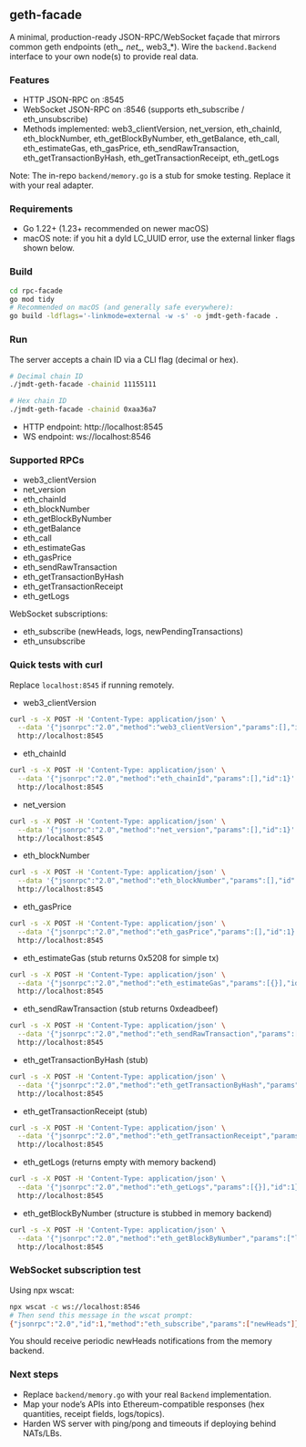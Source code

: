 ## geth-facade

A minimal, production-ready JSON-RPC/WebSocket façade that mirrors common geth endpoints (eth_*, net_*, web3_*). Wire the `backend.Backend` interface to your own node(s) to provide real data.

### Features
- HTTP JSON-RPC on :8545
- WebSocket JSON-RPC on :8546 (supports eth_subscribe / eth_unsubscribe)
- Methods implemented: web3_clientVersion, net_version, eth_chainId, eth_blockNumber, eth_getBlockByNumber, eth_getBalance, eth_call, eth_estimateGas, eth_gasPrice, eth_sendRawTransaction, eth_getTransactionByHash, eth_getTransactionReceipt, eth_getLogs

Note: The in-repo `backend/memory.go` is a stub for smoke testing. Replace it with your real adapter.

### Requirements
- Go 1.22+ (1.23+ recommended on newer macOS)
- macOS note: if you hit a dyld LC_UUID error, use the external linker flags shown below.

### Build
```bash
cd rpc-facade
go mod tidy
# Recommended on macOS (and generally safe everywhere):
go build -ldflags='-linkmode=external -w -s' -o jmdt-geth-facade .
```

### Run
The server accepts a chain ID via a CLI flag (decimal or hex).
```bash
# Decimal chain ID
./jmdt-geth-facade -chainid 11155111

# Hex chain ID
./jmdt-geth-facade -chainid 0xaa36a7
```

- HTTP endpoint: http://localhost:8545
- WS endpoint: ws://localhost:8546

### Supported RPCs
- web3_clientVersion
- net_version
- eth_chainId
- eth_blockNumber
- eth_getBlockByNumber
- eth_getBalance
- eth_call
- eth_estimateGas
- eth_gasPrice
- eth_sendRawTransaction
- eth_getTransactionByHash
- eth_getTransactionReceipt
- eth_getLogs

WebSocket subscriptions:
- eth_subscribe (newHeads, logs, newPendingTransactions)
- eth_unsubscribe

### Quick tests with curl
Replace `localhost:8545` if running remotely.

- web3_clientVersion
```bash
curl -s -X POST -H 'Content-Type: application/json' \
  --data '{"jsonrpc":"2.0","method":"web3_clientVersion","params":[],"id":1}' \
  http://localhost:8545
```

- eth_chainId
```bash
curl -s -X POST -H 'Content-Type: application/json' \
  --data '{"jsonrpc":"2.0","method":"eth_chainId","params":[],"id":1}' \
  http://localhost:8545
```

- net_version
```bash
curl -s -X POST -H 'Content-Type: application/json' \
  --data '{"jsonrpc":"2.0","method":"net_version","params":[],"id":1}' \
  http://localhost:8545
```

- eth_blockNumber
```bash
curl -s -X POST -H 'Content-Type: application/json' \
  --data '{"jsonrpc":"2.0","method":"eth_blockNumber","params":[],"id":1}' \
  http://localhost:8545
```

- eth_gasPrice
```bash
curl -s -X POST -H 'Content-Type: application/json' \
  --data '{"jsonrpc":"2.0","method":"eth_gasPrice","params":[],"id":1}' \
  http://localhost:8545
```

- eth_estimateGas (stub returns 0x5208 for simple tx)
```bash
curl -s -X POST -H 'Content-Type: application/json' \
  --data '{"jsonrpc":"2.0","method":"eth_estimateGas","params":[{}],"id":1}' \
  http://localhost:8545
```

- eth_sendRawTransaction (stub returns 0xdeadbeef)
```bash
curl -s -X POST -H 'Content-Type: application/json' \
  --data '{"jsonrpc":"2.0","method":"eth_sendRawTransaction","params":["0x01"],"id":1}' \
  http://localhost:8545
```

- eth_getTransactionByHash (stub)
```bash
curl -s -X POST -H 'Content-Type: application/json' \
  --data '{"jsonrpc":"2.0","method":"eth_getTransactionByHash","params":["0xdeadbeef"],"id":1}' \
  http://localhost:8545
```

- eth_getTransactionReceipt (stub)
```bash
curl -s -X POST -H 'Content-Type: application/json' \
  --data '{"jsonrpc":"2.0","method":"eth_getTransactionReceipt","params":["0xdeadbeef"],"id":1}' \
  http://localhost:8545
```

- eth_getLogs (returns empty with memory backend)
```bash
curl -s -X POST -H 'Content-Type: application/json' \
  --data '{"jsonrpc":"2.0","method":"eth_getLogs","params":[{}],"id":1}' \
  http://localhost:8545
```

- eth_getBlockByNumber (structure is stubbed in memory backend)
```bash
curl -s -X POST -H 'Content-Type: application/json' \
  --data '{"jsonrpc":"2.0","method":"eth_getBlockByNumber","params":["latest", false],"id":1}' \
  http://localhost:8545
```

### WebSocket subscription test
Using npx wscat:
```bash
npx wscat -c ws://localhost:8546
# Then send this message in the wscat prompt:
{"jsonrpc":"2.0","id":1,"method":"eth_subscribe","params":["newHeads"]}
```
You should receive periodic newHeads notifications from the memory backend.

### Next steps
- Replace `backend/memory.go` with your real `Backend` implementation.
- Map your node’s APIs into Ethereum-compatible responses (hex quantities, receipt fields, logs/topics).
- Harden WS server with ping/pong and timeouts if deploying behind NATs/LBs.
